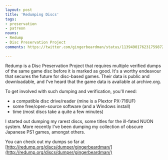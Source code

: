 ```yaml
---
layout: post
title: 'Redumping Discs'
tags:
- preservation
- patreon
nouns:
- Redump
- Disc Preservation Project
comments: https://twitter.com/gingerbeardman/status/1139490176231759872

---
```


Redump is a Disc Preservation Project that requires multiple verified dumps of the same game disc before it is marked as good. It's a worthy endeavour that secures the future for disc-based games. Their data is public and downloadable, and I've heard that the game data is available at archive.org.

To get involved with such dumping and verification, you'll need:

- a compatible disc drive/reader (mine is a Plextor PX-716UF)
- some free/open-source software (and a Windows install)
- time (most discs take a quite a few minutes)

I started out dumping my rarest discs, some titles for the ill-fated NUON system. More recently I've been dumping my collection of obscure Japanese PS1 games, amongst others.

You can check out my dumps so far at [http://redump.org/discs/dumper/gingerbeardman/](http://redump.org/discs/dumper/gingerbeardman/)